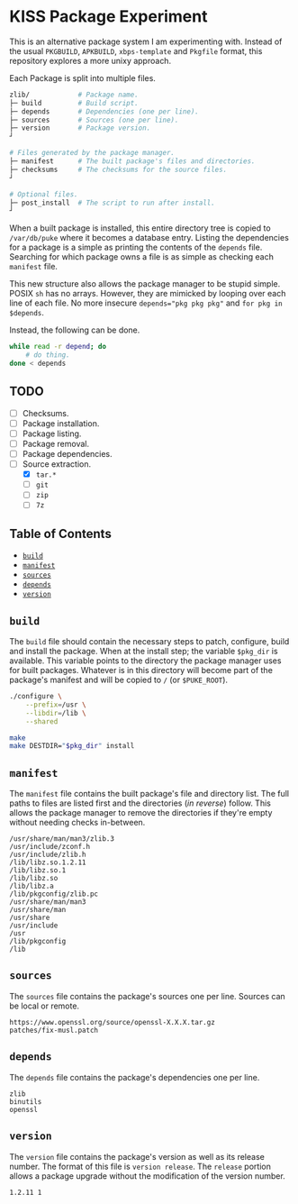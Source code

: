 # KISS Package Experiment

This is an alternative package system I am experimenting with. Instead of the usual `PKGBUILD`, `APKBUILD`, `xbps-template` and `Pkgfile` format, this repository explores a more unixy approach.

Each Package is split into multiple files.

```sh
zlib/            # Package name.
├─ build         # Build script.
├─ depends       # Dependencies (one per line).
├─ sources       # Sources (one per line).
├─ version       # Package version.
┘

# Files generated by the package manager.
├─ manifest      # The built package's files and directories.
├─ checksums     # The checksums for the source files.
┘

# Optional files.
├─ post_install  # The script to run after install.
┘
```

When a built package is installed, this entire directory tree is copied to `/var/db/puke` where it becomes a database entry. Listing the dependencies for a package is a simple as printing the contents of the `depends` file. Searching for which package owns a file is as simple as checking each `manifest` file.

This new structure also allows the package manager to be stupid simple. POSIX `sh` has no arrays. However, they are mimicked by looping over each line of each file. No more insecure `depends="pkg pkg pkg"` and `for pkg in $depends`.

Instead, the following can be done.

```sh
while read -r depend; do
    # do thing.
done < depends
```

## TODO

- [ ] Checksums.
- [ ] Package installation.
- [ ] Package listing.
- [ ] Package removal.
- [ ] Package dependencies.
- [ ] Source extraction.
    - [x] `tar.*`
    - [ ] `git`
    - [ ] `zip`
    - [ ] `7z`

## Table of Contents

<!-- vim-markdown-toc GFM -->

* [`build`](#build)
* [`manifest`](#manifest)
* [`sources`](#sources)
* [`depends`](#depends)
* [`version`](#version)

<!-- vim-markdown-toc -->

## `build`

The `build` file should contain the necessary steps to patch, configure, build and install the package. When at the install step; the variable `$pkg_dir` is available. This variable points to the directory the package manager uses for built packages. Whatever is in this directory will become part of the package's manifest and will be copied to `/` (or `$PUKE_ROOT`).

```sh
./configure \
    --prefix=/usr \
    --libdir=/lib \
    --shared

make
make DESTDIR="$pkg_dir" install
```

## `manifest`

The `manifest` file contains the built package's file and directory list. The full paths to files are listed first and the directories (*in reverse*) follow. This allows the package manager to remove the directories if they're empty without needing checks in-between.

```
/usr/share/man/man3/zlib.3
/usr/include/zconf.h
/usr/include/zlib.h
/lib/libz.so.1.2.11
/lib/libz.so.1
/lib/libz.so
/lib/libz.a
/lib/pkgconfig/zlib.pc
/usr/share/man/man3
/usr/share/man
/usr/share
/usr/include
/usr
/lib/pkgconfig
/lib
```

## `sources`

The `sources` file contains the package's sources one per line. Sources can be local or remote.

```
https://www.openssl.org/source/openssl-X.X.X.tar.gz
patches/fix-musl.patch
```

## `depends`

The `depends` file contains the package's dependencies one per line.

```
zlib
binutils
openssl
```

## `version`

The `version` file contains the package's version as well as its release number. The format of this file is `version release`. The `release` portion allows a package upgrade without the modification of the version number.

```
1.2.11 1
```
